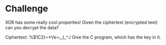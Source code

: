 # Challenge 

XOR has some really cool properties! Given the ciphertext (encrypted text) can you decrypt the data?

Ciphertext: %$1C2}~*Ve=;_{\_^:/
Give the C program, which has the key in it. 